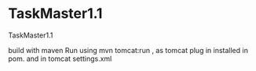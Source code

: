 TaskMaster1.1
=============

TaskMaster1.1

build with maven
Run using mvn tomcat:run , as tomcat plug in installed in pom.
and in tomcat settings.xml
